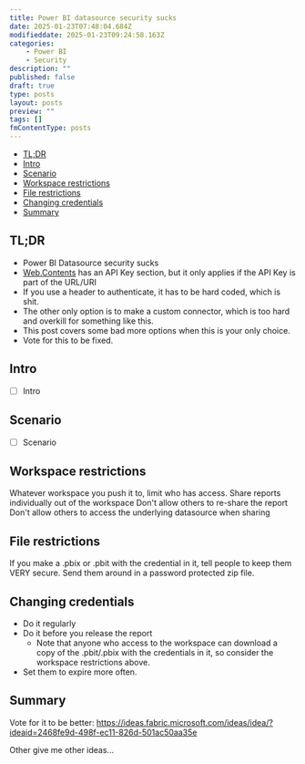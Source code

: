```yaml
---
title: Power BI datasource security sucks
date: 2025-01-23T07:48:04.684Z
modifieddate: 2025-01-23T09:24:58.163Z
categories:
    - Power BI
    - Security
description: ""
published: false
draft: true
type: posts
layout: posts
preview: ""
tags: []
fmContentType: posts
---
```


<!--- cSpell:disable --->
* [TL;DR](#tldr)
* [Intro](#intro)
* [Scenario](#scenario)
* [Workspace restrictions](#workspace-restrictions)
* [File restrictions](#file-restrictions)
* [Changing credentials](#changing-credentials)
* [Summary](#summary)
<!--- cSpell:enable --->

## TL;DR

* Power BI Datasource security sucks
* [Web.Contents](https://learn.microsoft.com/en-us/powerquery-m/web-contents) has an API Key section, but it only applies if the API Key is part of the URL/URI
* If you use a header to authenticate, it has to be hard coded, which is shit.
* The other only option is to make a custom connector, which is too hard and overkill for something like this.
* This post covers some bad more options when this is your only choice.
* Vote for this to be fixed.

## Intro

* [ ] Intro

## Scenario

* [ ] Scenario

## Workspace restrictions

Whatever workspace you push it to, limit who has access.
Share reports individually out of the workspace
Don't allow others to re-share the report
Don't allow others to access the underlying datasource when sharing

## File restrictions

If you make a .pbix or .pbit with the credential in it, tell people to keep them VERY secure.
Send them around in a password protected zip file.

## Changing credentials

* Do it regularly
* Do it before you release the report
  * Note that anyone who access to the workspace can download a copy of the .pbit/.pbix with the credentials in it, so consider the workspace restrictions above.
* Set them to expire more often.

## Summary

Vote for it to be better: <https://ideas.fabric.microsoft.com/ideas/idea/?ideaid=2468fe9d-498f-ec11-826d-501ac50aa35e>

Other give me other ideas...
